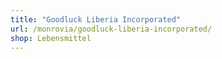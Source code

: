 ```yaml
---
title: "Goodluck Liberia Incorporated"
url: /monrovia/goodluck-liberia-incorporated/
shop: Lebensmittel
---
```

